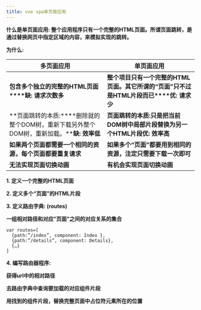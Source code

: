 ```yaml
---
title: vue spa单页面应用
---
```


**什么是单页面应用: 整个应用程序只有一个完整的HTML页面。所谓页面跳转，是通过替换网页中指定区域的内容，来模拟实现的跳转。**



 **为什么:**

| **多页面应用**                                               | **单页面应用**                                               |
| ------------------------------------------------------------ | ------------------------------------------------------------ |
| **包含多个独立的完整的HTML页面****缺: 请求次数多**           | **整个项目只有一个完整的HTML页面。其它所谓的“页面”只不过是HTML片段而已****优: 请求少** |
| **页面跳转的本质:****删除就的整个DOM树，重新下载另外整个DOM树，重新加载。****缺: 效率低** | **页面跳转的本质:****只是把当前DOM树中局部片段替换为另一个HTML片段****优: 效率高** |
| **如果两个页面都需要一个相同的资源，每个页面都要重复请求**   | **如果多个“页面”都要用到相同的资源，注定只需要下载一次即可** |
| **无法实现页面切换动画**                                     | **有机会实现页面切换动画**                                   |



**1. 定义一个完整的HTML页面**

**2. 定义多个“页面”的HTML片段**

**3. 定义路由字典: (routes)**

 **一组相对路径和对应”页面”之间的对应关系的集合**

```
var routes=[
  {path:”/index”, component: Index },
  {path:”/details”, component: Details},
  {…}
]
```

**4. 编写路由器程序:**

**获得url中的相对路径**

**去路由字典中查询要加载的对应组件片段**

**用找到的组件片段，替换完整页面中占位符元素所在的位置**

